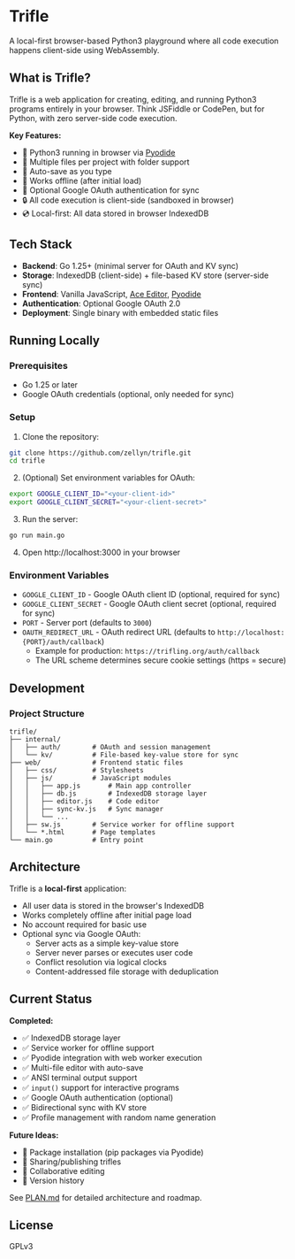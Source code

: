 # Trifle

A local-first browser-based Python3 playground where all code execution happens client-side using WebAssembly.

## What is Trifle?

Trifle is a web application for creating, editing, and running Python3 programs entirely in your browser. Think JSFiddle or CodePen, but for Python, with zero server-side code execution.

**Key Features:**
- 🐍 Python3 running in browser via [Pyodide](https://pyodide.org/)
- 📝 Multiple files per project with folder support
- 💾 Auto-save as you type
- 🔌 Works offline (after initial load)
- 🔐 Optional Google OAuth authentication for sync
- 🔒 All code execution is client-side (sandboxed in browser)
- 💿 Local-first: All data stored in browser IndexedDB

## Tech Stack

- **Backend**: Go 1.25+ (minimal server for OAuth and KV sync)
- **Storage**: IndexedDB (client-side) + file-based KV store (server-side sync)
- **Frontend**: Vanilla JavaScript, [Ace Editor](https://ace.c9.io/), [Pyodide](https://pyodide.org/)
- **Authentication**: Optional Google OAuth 2.0
- **Deployment**: Single binary with embedded static files

## Running Locally

### Prerequisites

- Go 1.25 or later
- Google OAuth credentials (optional, only needed for sync)

### Setup

1. Clone the repository:
```bash
git clone https://github.com/zellyn/trifle.git
cd trifle
```

2. (Optional) Set environment variables for OAuth:
```bash
export GOOGLE_CLIENT_ID="<your-client-id>"
export GOOGLE_CLIENT_SECRET="<your-client-secret>"
```

3. Run the server:
```bash
go run main.go
```

4. Open http://localhost:3000 in your browser

### Environment Variables

- `GOOGLE_CLIENT_ID` - Google OAuth client ID (optional, required for sync)
- `GOOGLE_CLIENT_SECRET` - Google OAuth client secret (optional, required for sync)
- `PORT` - Server port (defaults to `3000`)
- `OAUTH_REDIRECT_URL` - OAuth redirect URL (defaults to `http://localhost:{PORT}/auth/callback`)
  - Example for production: `https://trifling.org/auth/callback`
  - The URL scheme determines secure cookie settings (https = secure)

## Development

### Project Structure

```
trifle/
├── internal/
│   ├── auth/        # OAuth and session management
│   └── kv/          # File-based key-value store for sync
├── web/             # Frontend static files
│   ├── css/         # Stylesheets
│   ├── js/          # JavaScript modules
│   │   ├── app.js       # Main app controller
│   │   ├── db.js        # IndexedDB storage layer
│   │   ├── editor.js    # Code editor
│   │   ├── sync-kv.js   # Sync manager
│   │   └── ...
│   ├── sw.js        # Service worker for offline support
│   └── *.html       # Page templates
└── main.go          # Entry point
```

## Architecture

Trifle is a **local-first** application:

- All user data is stored in the browser's IndexedDB
- Works completely offline after initial page load
- No account required for basic use
- Optional sync via Google OAuth:
  - Server acts as a simple key-value store
  - Server never parses or executes user code
  - Conflict resolution via logical clocks
  - Content-addressed file storage with deduplication

## Current Status

**Completed:**
- ✅ IndexedDB storage layer
- ✅ Service worker for offline support
- ✅ Pyodide integration with web worker execution
- ✅ Multi-file editor with auto-save
- ✅ ANSI terminal output support
- ✅ `input()` support for interactive programs
- ✅ Google OAuth authentication (optional)
- ✅ Bidirectional sync with KV store
- ✅ Profile management with random name generation

**Future Ideas:**
- 🔲 Package installation (pip packages via Pyodide)
- 🔲 Sharing/publishing trifles
- 🔲 Collaborative editing
- 🔲 Version history

See [PLAN.md](PLAN.md) for detailed architecture and roadmap.

## License

GPLv3
